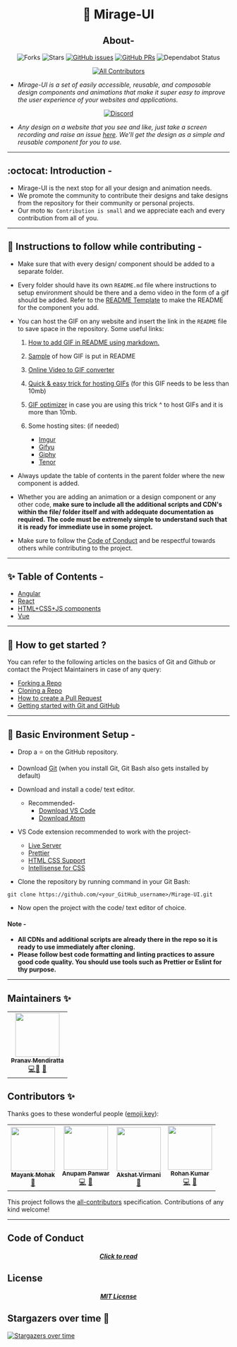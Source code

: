 <div align="center">

# :milky_way: Mirage-UI

## About-

![Forks](https://img.shields.io/github/forks/ALPHAVIO/Mirage-UI?style=social) ![Stars](https://img.shields.io/github/stars/ALPHAVIO/Mirage-UI?style=social) [![GitHub issues](https://img.shields.io/github/issues/ALPHAVIO/Mirage-UI?color=green&logo=github&style=flat)](https://github.com/ALPHAVIO/Mirage-UI/issues) [![GitHub PRs](https://img.shields.io/github/issues-pr/ALPHAVIO/Mirage-UI?style=flat&logo=github)](https://github.com/ALPHAVIO/Mirage-UI/pulls) ![Dependabot Status](https://api.dependabot.com/badges/status?host=github&repo=ALPHAVIO/Mirage-UI)  


<!-- ALL-CONTRIBUTORS-BADGE:START - Do not remove or modify this section -->
[![All Contributors](https://img.shields.io/badge/all_contributors-4-orange.svg?style=flat-square)](#contributors-)
<!-- ALL-CONTRIBUTORS-BADGE:END -->

</div>

- _Mirage-UI is a set of easily accessible, reusable, and composable design components and animations that make it super easy to improve the user experience of your websites and applications._

<div align="center">

[![Discord](https://img.shields.io/badge/Join_ALPHAVIO_Discord-7289DA?style=for-the-badge&logo=discord&logoColor=white)](https://discord.gg/9SgPjvhqEj)

</div>

- _Any design on a website that you see and like, just take a screen recording and raise an issue [here](https://github.com/ALPHAVIO/Mirage-UI/issues). We'll get the design as a simple and reusable component for you to use._

<hr/>

## :octocat: Introduction -

-   Mirage-UI is the next stop for all your design and animation needs.
-   We promote the community to contribute their designs and take designs from the repository for their community or personal projects.
-   Our moto `No Contribution is small` and we appreciate each and every contribution from all of you.

<hr/>

## :scroll: Instructions to follow while contributing -

-   Make sure that with every design/ component should be added to a separate folder.
-   Every folder should have its own `README.md` file where instructions to setup environment should be there and a demo video in the form of a gif should be added. Refer to the [README Template](README_TEMPLATE.md) to make the README for the component you add.

-   You can host the GIF on any website and insert the link in the `README` file to save space in the repository. Some useful links:

    1. [How to add GIF in README using markdown.](https://stackoverflow.com/questions/34341808/is-there-a-way-to-add-a-gif-to-a-markdown-file/34341845)
    1. [Sample](https://github.com/ALPHAVIO/Mirage-UI/tree/master/HTML%2BCSS%2BJS/Forms/StarRatingSystem/README.md) of how GIF is put in README
    1. [Online Video to GIF converter](https://www.onlineconverter.com/video-to-gif)
    1. [Quick & easy trick for hosting GIFs](https://youtu.be/6NtplFpCMBM) (for this GIF needs to be less than 10mb)
    1. [GIF optimizer](https://ezgif.com/optimize) in case you are using this trick ^ to host GIFs and it is more than 10mb.
    1. Some hosting sites: (if needed)

        - [Imgur](https://imgur.com/)
        - [Gifyu](https://gifyu.com/?lang=en)
        - [Giphy](https://giphy.com/)
        - [Tenor](https://tenor.com/)

-   Always update the table of contents in the parent folder where the new component is added.
-   Whether you are adding an animation or a design component or any other code, **make sure to include all the additional scripts and CDN's within the file/ folder itself and with addequate documentation as required. The code must be extremely simple to understand such that it is ready for immediate use in some project.**
-   Make sure to follow the [Code of Conduct](https://github.com/ALPHAVIO/WordNook/blob/master/CODE_OF_CONDUCT.md) and be respectful towards others while contributing to the project.

<hr/>

## :sparkles: Table of Contents -

-   [Angular](Angular)
-   [React](React)
-   [HTML+CSS+JS components](HTML+CSS+JS)
-   [Vue](Vue)

<hr/>

## :triangular_flag_on_post: How to get started ?

You can refer to the following articles on the basics of Git and Github or contact the Project Maintainers in case of any query:

-   [Forking a Repo](https://help.github.com/en/github/getting-started-with-github/fork-a-repo)
-   [Cloning a Repo](https://help.github.com/en/desktop/contributing-to-projects/creating-a-pull-request)
-   [How to create a Pull Request](https://opensource.com/article/19/7/create-pull-request-github)
-   [Getting started with Git and GitHub](https://towardsdatascience.com/getting-started-with-git-and-github-6fcd0f2d4ac6)

<hr/>

## :beginner: Basic Environment Setup -

-   Drop a :star: on the GitHub repository.

-   Download [Git](https://git-scm.com/downloads) (when you install Git, Git Bash also gets installed by default)

-   Download and install a code/ text editor.

    -   Recommended-
        -   [Download VS Code](https://code.visualstudio.com/download)
        -   [Download Atom](https://atom.io/)

-   VS Code extension recommended to work with the project-

    -   [Live Server](https://marketplace.visualstudio.com/items?itemName=ritwickdey.LiveServer)
    -   [Prettier](https://marketplace.visualstudio.com/items?itemName=esbenp.prettier-vscode)
    -   [HTML CSS Support](https://marketplace.visualstudio.com/items?itemName=ecmel.vscode-html-css)
    -   [Intellisense for CSS](https://marketplace.visualstudio.com/items?itemName=Zignd.html-css-class-completion)

-   Clone the repository by running command in your Git Bash:

```
git clone https://github.com/<your_GitHub_username>/Mirage-UI.git
```

-   Now open the project with the code/ text editor of choice.

#### Note -

-   **All CDNs and additional scripts are already there in the repo so it is ready to use immediately after cloning.**
-   **Please follow best code formatting and linting practices to assure good code quality. You should use tools such as Prettier or Eslint for thy purpose.**

<hr>

## Maintainers ✨
<table>
  <tr>
    <td align="center"><a href="https://github.com/Pranav016"><img src="https://avatars.githubusercontent.com/u/54665036?s=460&u=1bff30cf96a1502a7abd09755f179197007bc345&v=4" width="100px;" alt=""/><br /><sub><b>Pranav Mendiratta</b></sub></a><br /><a href="https://github.com/ALPHAVIO/WordNook/commits?author=Pranav016" title="Code">💻</a><a href="https://github.com/ALPHAVIO/WordNook/commits?author=Pranav016" title="Documentation">📖</a> <a href="https://github.com/ALPHAVIO/WordNook/commits?author=Pranav016" title="Maintenance">🚧</a></td>
  </tr>
</table>

## Contributors ✨

Thanks goes to these wonderful people ([emoji key](https://allcontributors.org/docs/en/emoji-key)):

<!-- ALL-CONTRIBUTORS-LIST:START - Do not remove or modify this section -->
<!-- prettier-ignore-start -->
<!-- markdownlint-disable -->
<table>
  <tr>
    <td align="center"><a href="https://mayankmohak.github.io/portfolio/"><img src="https://avatars.githubusercontent.com/u/63801800?v=4?s=100" width="100px;" alt=""/><br /><sub><b>Mayank Mohak</b></sub></a><br /><a href="https://github.com/ALPHAVIO/Mirage-UI/commits?author=mayankmohak" title="Documentation">📖</a></td>
    <td align="center"><a href="https://github.com/Anupam-Panwar"><img src="https://avatars.githubusercontent.com/u/65714751?v=4?s=100" width="100px;" alt=""/><br /><sub><b>Anupam Panwar</b></sub></a><br /><a href="https://github.com/ALPHAVIO/Mirage-UI/commits?author=Anupam-Panwar" title="Code">💻</a> <a href="https://github.com/ALPHAVIO/Mirage-UI/commits?author=Anupam-Panwar" title="Documentation">📖</a></td>
    <td align="center"><a href="https://github.com/akshatvirmani"><img src="https://avatars.githubusercontent.com/u/77536248?v=4?s=100" width="100px;" alt=""/><br /><sub><b>Akshat Virmani</b></sub></a><br /><a href="https://github.com/ALPHAVIO/Mirage-UI/commits?author=akshatvirmani" title="Documentation">📖</a></td>
    <td align="center"><a href="https://www.hackerrank.com/starrohan999"><img src="https://avatars.githubusercontent.com/u/71714344?v=4?s=100" width="100px;" alt=""/><br /><sub><b>Rohan Kumar</b></sub></a><br /><a href="https://github.com/ALPHAVIO/Mirage-UI/commits?author=starrohan999" title="Code">💻</a> <a href="https://github.com/ALPHAVIO/Mirage-UI/commits?author=starrohan999" title="Documentation">📖</a></td>
  </tr>
</table>

<!-- markdownlint-restore -->
<!-- prettier-ignore-end -->

<!-- ALL-CONTRIBUTORS-LIST:END -->

This project follows the [all-contributors](https://github.com/all-contributors/all-contributors) specification. Contributions of any kind welcome!

<hr>


## Code of Conduct
<p align="center">
<a href="https://github.com/ALPHAVIO/Mirage-UI/blob/master/CODE_OF_CONDUCT.md">
</p>
<h5 align="center"><b>Click to read</b></a>  

## License 
<p align="center">
<a href="https://github.com/ALPHAVIO/Mirage-UI/blob/master/LICENSE"></p>
<h5 align="center"><b>MIT License</b></a> 


## Stargazers over time 🌟

[![Stargazers over time](https://starchart.cc/ALPHAVIO/Mirage-UI.svg)](https://starchart.cc/ALPHAVIO/Mirage-UI)
